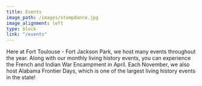 ```yaml
---
title: Events
image_path: /images/stompdance.jpg
image_alignment: left
type: block
link: "/events"
---
```

Here at Fort Toulouse - Fort Jackson Park, we host many events throughout the year. Along with our monthly living history events, you can experience the French and Indian War Encampment in April. Each November, we also host Alabama Frontier Days, which is one of the largest living history events in the state!
